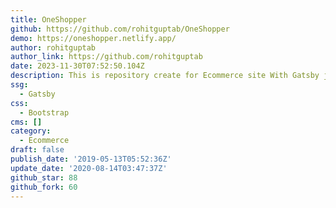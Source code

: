 ```yaml
---
title: OneShopper
github: https://github.com/rohitguptab/OneShopper
demo: https://oneshopper.netlify.app/
author: rohitguptab
author_link: https://github.com/rohitguptab
date: 2023-11-30T07:52:50.104Z
description: This is repository create for Ecommerce site With Gatsby js
ssg:
  - Gatsby
css:
  - Bootstrap
cms: []
category:
  - Ecommerce
draft: false
publish_date: '2019-05-13T05:52:36Z'
update_date: '2020-08-14T03:47:37Z'
github_star: 88
github_fork: 60
---
```

